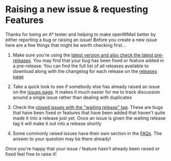 # Raising a new issue & requesting Features

Thanks for being an A* tester and helping to make openWMail better by either reporting a bug or raising an issue! Before you create a new issue here are a few things that might be worth checking first...

1. Make sure you're using the [latest version and also check the latest pre-releases](https://github.com/openwmail/openwmail/releases). You may find that your bug has been fixed or feature added in a pre-release. You can find the full list of all releases available to download along with the changelog for each release on the [releases page](https://github.com/openwmail/openwmail/releases)

2. Take a quick look to see if somebody else has already raised an issue on the [issues page](https://github.com/openwmail/openwmail/issues). It makes it much easier for me to track discussion around a single issue rather than dealing with duplicates

3. Check the [closed issues with the "waiting release" tag](https://github.com/openwmail/openwmail/issues?q=is%3Aissue+label%3AWaiting-release+is%3Aclosed). These are bugs that have been fixed or features that have been added that haven't quite made it into a release just yet. Once an issue is given the waiting release tag it will make it out into a release shortly

4. Some commonly raised issues have their own section in the [FAQs](https://github.com/openwmail/openwmail/wiki/FAQs). The answer to your question may be there already!

Once you're happy that your issue / feature hasn't already been raised or fixed feel free to raise it!
